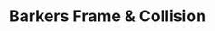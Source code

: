 ---
title: "Barkers Frame & Collision"
url: /springfield/barkers-frame-und-collision/
shop: Autowerkstatt
---
